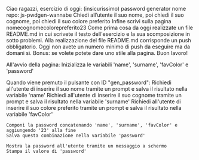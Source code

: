 Ciao ragazzi,
esercizio di oggi: (insicurissimo) password generator
nome repo: js-pwdgen-wannabe
Chiedi all’utente il suo nome,
poi chiedi il suo cognome,
poi chiedi il suo colore preferito
Infine scrivi sulla pagina nomecognomecolorepreferito23
Come prima cosa da oggi realizzate un file README.md in cui scrivete il testo dell'esercizio e la sua scomposizione in sotto problemi. Alla realizzazione del file README.md corrisponde un push obbligatorio.
Oggi non avete un numero minimo di push da eseguire ma da domani sì.
Bonus: se volete potete dare uno stile alla pagina.
Buon lavoro!




<!-------------------
    PSEUDOCODICE 
-------------------->
All'avvio della pagina:
  Inizializza le variabili 'name', 'surname', 'favColor' e 'password'

Quando viene premuto il pulsante con ID "gen_password":
    Richiedi all'utente di inserire il suo nome tramite un prompt e salva il risultato nella variabile 'name'
    Richiedi all'utente di inserire il suo cognome tramite un prompt e salva il risultato nella variabile 'surname'
    Richiedi all'utente di inserire il suo colore preferito tramite un prompt e salva il risultato nella variabile 'favColor'

    Componi la password concatenando 'name', 'surname', 'favColor' e aggiungendo '23' alla fine
    Salva questa combinazione nella variabile 'password'

    Mostra la password all'utente tramite un messaggio a schermo
    Stampa il valore di 'password'